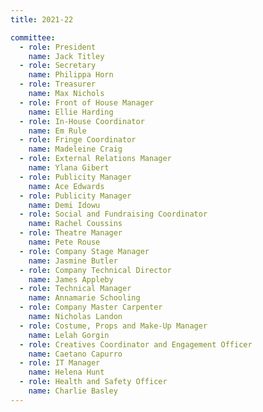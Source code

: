 ```yaml
---
title: 2021-22

committee:
  - role: President
    name: Jack Titley
  - role: Secretary
    name: Philippa Horn
  - role: Treasurer
    name: Max Nichols
  - role: Front of House Manager
    name: Ellie Harding
  - role: In-House Coordinator
    name: Em Rule
  - role: Fringe Coordinator
    name: Madeleine Craig
  - role: External Relations Manager
    name: Ylana Gibert
  - role: Publicity Manager
    name: Ace Edwards
  - role: Publicity Manager
    name: Demi Idowu
  - role: Social and Fundraising Coordinator
    name: Rachel Coussins
  - role: Theatre Manager
    name: Pete Rouse
  - role: Company Stage Manager
    name: Jasmine Butler
  - role: Company Technical Director
    name: James Appleby
  - role: Technical Manager
    name: Annamarie Schooling
  - role: Company Master Carpenter
    name: Nicholas Landon
  - role: Costume, Props and Make-Up Manager
    name: Lelah Gorgin
  - role: Creatives Coordinator and Engagement Officer
    name: Caetano Capurro
  - role: IT Manager
    name: Helena Hunt
  - role: Health and Safety Officer
    name: Charlie Basley
---
```

